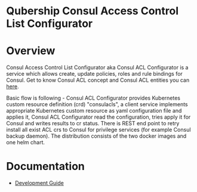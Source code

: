 Qubership Consul Access Control List Configurator
===========================

# Overview
Consul Access Control List Configurator aka Consul ACL Configurator is a service which allows create, update policies, roles 
and rule bindings for Consul. Get to know Consul ACL concept and Consul ACL entities you can [here](https://www.consul.io/docs/acl).

Basic flow is following - Consul ACL Configurator provides Kubernetes custom resource definition (crd) "consulacls", a client service
implements appropriate Kubernetes custom resource as yaml configuration file and applies it, Consul ACL Configurator read the configuration,
tries apply it for Consul and writes results to cr status. There is REST end point to retry install all exist ACL crs to Consul for 
privilege services (for example Consul backup daemon). The distribution consists of the two docker images and one helm chart.

# Documentation

- [Development Guide](../docs/public/acl-configurator.md)
